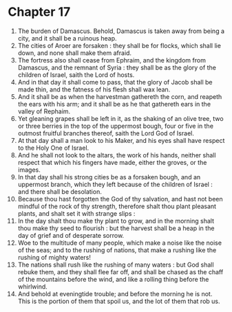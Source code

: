 # Chapter 17

1. The burden of Damascus. Behold, Damascus is taken away from being a city, and it shall be a ruinous heap.
2. The cities of Aroer are forsaken : they shall be for flocks, which shall lie down, and none shall make them afraid.
3. The fortress also shall cease from Ephraim, and the kingdom from Damascus, and the remnant of Syria : they shall be as the glory of the children of Israel, saith the Lord of hosts.
4. And in that day it shall come to pass, that the glory of Jacob shall be made thin, and the fatness of his flesh shall wax lean.
5. And it shall be as when the harvestman gathereth the corn, and reapeth the ears with his arm; and it shall be as he that gathereth ears in the valley of Rephaim.
6. Yet gleaning grapes shall be left in it, as the shaking of an olive tree, two or three berries in the top of the uppermost bough, four or five in the outmost fruitful branches thereof, saith the Lord God of Israel.
7. At that day shall a man look to his Maker, and his eyes shall have respect to the Holy One of Israel.
8. And he shall not look to the altars, the work of his hands, neither shall respect that which his fingers have made, either the groves, or the images.
9. In that day shall his strong cities be as a forsaken bough, and an uppermost branch, which they left because of the children of Israel : and there shall be desolation.
10. Because thou hast forgotten the God of thy salvation, and hast not been mindful of the rock of thy strength, therefore shalt thou plant pleasant plants, and shalt set it with strange slips :
11. In the day shalt thou make thy plant to grow, and in the morning shalt thou make thy seed to flourish : but the harvest shall be a heap in the day of grief and of desperate sorrow.
12. Woe to the multitude of many people, which make a noise like the noise of the seas; and to the rushing of nations, that make a rushing like the rushing of mighty waters!
13. The nations shall rush like the rushing of many waters : but God shall rebuke them, and they shall flee far off, and shall be chased as the chaff of the mountains before the wind, and like a rolling thing before the whirlwind.
14. And behold at eveningtide trouble; and before the morning he is not. This is the portion of them that spoil us, and the lot of them that rob us.

